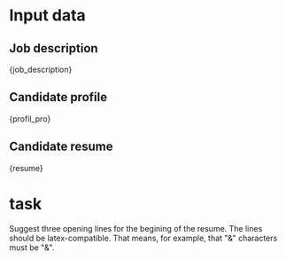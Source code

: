 # Input data
## Job description
{job_description}
## Candidate profile
{profil_pro}
## Candidate resume
{resume}

# task
Suggest three opening lines for the begining of the resume.
The lines should be latex-compatible. That means, for example, that "&" characters must be "\&".